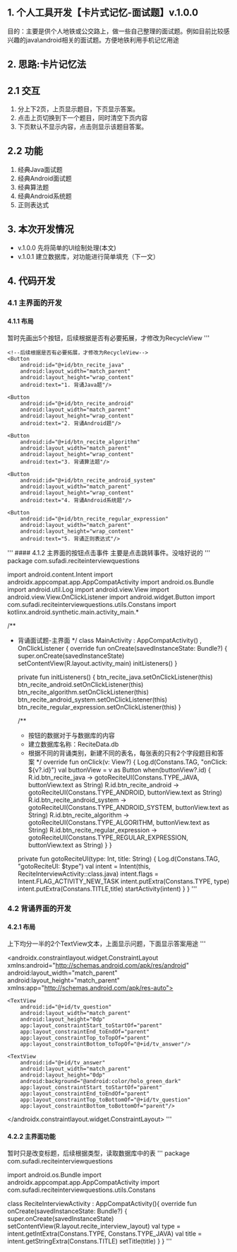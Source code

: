 ## 1. 个人工具开发【卡片式记忆-面试题】v.1.0.0
目的：主要是供个人地铁或公交路上，做一些自己整理的面试题。例如目前比较感兴趣的java\android相关的面试题。方便地铁利用手机记忆用途

## 2. 思路:卡片记忆法
## 2.1 交互
1. 分上下2页，上页显示题目，下页显示答案。
2. 点击上页切换到下一个题目，同时清空下页内容
3. 下页默认不显示内容，点击则显示该题目答案。

## 2.2 功能
1. 经典Java面试题
2. 经典Android面试题
3. 经典算法题
4. 经典Android系统题
5. 正则表达式

## 3. 本次开发情况
- v.1.0.0 先将简单的UI绘制处理(本文)
- v.1.0.1 建立数据库，对功能进行简单填充（下一文）
## 4. 代码开发
### 4.1 主界面的开发
#### 4.1.1 布局
暂时先画出5个按钮，后续根据是否有必要拓展，才修改为RecycleView
'''
<?xml version="1.0" encoding="utf-8"?>
<LinearLayout xmlns:android="http://schemas.android.com/apk/res/android"
    xmlns:app="http://schemas.android.com/apk/res-auto"
    xmlns:tools="http://schemas.android.com/tools"
    android:layout_width="match_parent"
    android:layout_height="match_parent"
    android:layout_margin="24dp"
    tools:context=".MainActivity"
    android:orientation="vertical">

    <!--后续根据是否有必要拓展，才修改为RecycleView-->
    <Button
        android:id="@+id/btn_recite_java"
        android:layout_width="match_parent"
        android:layout_height="wrap_content"
        android:text="1. 背诵Java题"/>

    <Button
        android:id="@+id/btn_recite_android"
        android:layout_width="match_parent"
        android:layout_height="wrap_content"
        android:text="2. 背诵Android题"/>

    <Button
        android:id="@+id/btn_recite_algorithm"
        android:layout_width="match_parent"
        android:layout_height="wrap_content"
        android:text="3. 背诵算法题"/>

    <Button
        android:id="@+id/btn_recite_android_system"
        android:layout_width="match_parent"
        android:layout_height="wrap_content"
        android:text="4. 背诵Android系统题"/>

    <Button
        android:id="@+id/btn_recite_regular_expression"
        android:layout_width="match_parent"
        android:layout_height="wrap_content"
        android:text="5. 背诵正则表达式"/>

</LinearLayout>
'''
#### 4.1.2 主界面的按钮点击事件
主要是点击跳转事件。没啥好说的
'''
package com.sufadi.reciteinterviewquestions

import android.content.Intent
import androidx.appcompat.app.AppCompatActivity
import android.os.Bundle
import android.util.Log
import android.view.View
import android.view.View.OnClickListener
import android.widget.Button
import com.sufadi.reciteinterviewquestions.utils.Constans
import kotlinx.android.synthetic.main.activity_main.*

/**
 * 背诵面试题-主界面
 */
class MainActivity : AppCompatActivity() , OnClickListener {
    override fun onCreate(savedInstanceState: Bundle?) {
        super.onCreate(savedInstanceState)
        setContentView(R.layout.activity_main)
        initListeners()
    }

    private fun initListeners() {
        btn_recite_java.setOnClickListener(this)
        btn_recite_android.setOnClickListener(this)
        btn_recite_algorithm.setOnClickListener(this)
        btn_recite_android_system.setOnClickListener(this)
        btn_recite_regular_expression.setOnClickListener(this)
    }

    /**
     * 按钮的数据对于与数据库的内容
     * 建立数据库名称：ReciteData.db
     * 根据不同的背诵类别，新建不同的表名，每张表的只有2个字段题目和答案
     */
    override fun onClick(v: View?) {
        Log.d(Constans.TAG, "onClick: ${v?.id}")
        val buttonView = v as Button
        when(buttonView?.id) {
            R.id.btn_recite_java -> gotoReciteUI(Constans.TYPE_JAVA, buttonView.text as String)
            R.id.btn_recite_android -> gotoReciteUI(Constans.TYPE_ANDROID, buttonView.text as String)
            R.id.btn_recite_android_system -> gotoReciteUI(Constans.TYPE_ANDROID_SYSTEM, buttonView.text as String)
            R.id.btn_recite_algorithm -> gotoReciteUI(Constans.TYPE_ALGORITHM, buttonView.text as String)
            R.id.btn_recite_regular_expression -> gotoReciteUI(Constans.TYPE_REGULAR_EXPRESSION, buttonView.text as String)
        }
    }

    private fun gotoReciteUI(type: Int, title: String) {
        Log.d(Constans.TAG, "gotoReciteUI: $type")
        val intent = Intent(this, ReciteInterviewActivity::class.java)
        intent.flags = Intent.FLAG_ACTIVITY_NEW_TASK
        intent.putExtra(Constans.TYPE, type)
        intent.putExtra(Constans.TITLE,title)
        startActivity(intent)
    }
}
'''
### 4.2 背诵界面的开发
#### 4.2.1 布局
上下均分一半的2个TextView文本，上面显示问题，下面显示答案用途
'''
<?xml version="1.0" encoding="utf-8"?>
<androidx.constraintlayout.widget.ConstraintLayout xmlns:android="http://schemas.android.com/apk/res/android"
    android:layout_width="match_parent"
    android:layout_height="match_parent"
    xmlns:app="http://schemas.android.com/apk/res-auto">

    <TextView
        android:id="@+id/tv_question"
        android:layout_width="match_parent"
        android:layout_height="0dp"
        app:layout_constraintStart_toStartOf="parent"
        app:layout_constraintEnd_toEndOf="parent"
        app:layout_constraintTop_toTopOf="parent"
        app:layout_constraintBottom_toTopOf="@+id/tv_answer"/>

    <TextView
        android:id="@+id/tv_answer"
        android:layout_width="match_parent"
        android:layout_height="0dp"
        android:background="@android:color/holo_green_dark"
        app:layout_constraintStart_toStartOf="parent"
        app:layout_constraintEnd_toEndOf="parent"
        app:layout_constraintTop_toBottomOf="@+id/tv_question"
        app:layout_constraintBottom_toBottomOf="parent"/>

</androidx.constraintlayout.widget.ConstraintLayout>
'''
#### 4.2.2 主界面功能
暂时只是改变标题，后续根据类型，读取数据库中的表
'''
package com.sufadi.reciteinterviewquestions

import android.os.Bundle
import androidx.appcompat.app.AppCompatActivity
import com.sufadi.reciteinterviewquestions.utils.Constans

class ReciteInterviewActivity : AppCompatActivity(){
    override fun onCreate(savedInstanceState: Bundle?) {
        super.onCreate(savedInstanceState)
        setContentView(R.layout.recite_interview_layout)
        val type = intent.getIntExtra(Constans.TYPE, Constans.TYPE_JAVA)
        val title = intent.getStringExtra(Constans.TITLE)
        setTitle(title)
    }
}
'''
